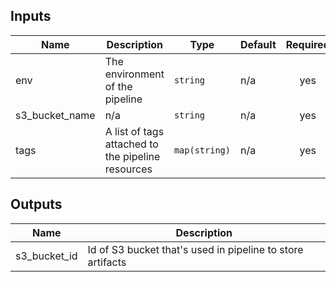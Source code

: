 ## Inputs

| Name | Description | Type | Default | Required |
|------|-------------|------|---------|:--------:|
| env | The environment of the pipeline | `string` | n/a | yes |
| s3\_bucket\_name | n/a | `string` | n/a | yes |
| tags | A list of tags attached to the pipeline resources | `map(string)` | n/a | yes |

## Outputs

| Name | Description |
|------|-------------|
| s3\_bucket\_id | Id of S3 bucket that's used in pipeline to store artifacts |


